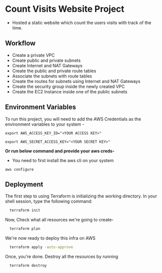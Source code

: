 
# Count Visits Website Project 

- Hosted a static website which count the users visits with track of the time.







## Workflow

- Create a private VPC
- Create public and private subnets
- Create Internet and NAT Gateways
- Create the public and private route tables
- Associate the subnets with route tables
- Create the routes for subnets using Internet and NAT Gateways
- Create the security group inside the newly created VPC
- Create the EC2 Instance inside one of the public subnets



## Environment Variables

To run this project, you will need to add the AWS Credentials as the environment variables to your system - 

`export AWS_ACCESS_KEY_ID="<YOUR ACCESS KEY>"`

`export AWS_SECRET_ACCESS_KEY="<YOUR SECRET KEY>"`

**Or run below command and provide your aws creds-** 

- You need to first install the aws cli on your system

```
aws configure
```



## Deployment

The first step to using Terraform is initializing the working directory. In your shell session, type the
following command:

```bash
  terraform init
```

 Now, Check what all resources we're going to create- 

```bash
  terraform plan
```

 We're now ready to deploy this infra on AWS
```bash
  terraform apply -auto-approve
```

 Once, you're done. Destroy all the resources by running
```
  terraform destroy 
```
